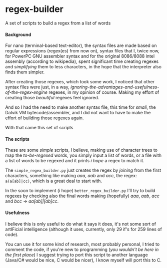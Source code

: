 # regex-builder
A set of scripts to build a regex from a list of words

#### Background

For nano (terminal-based text-editor), the syntax files are made based on regular expressions (regex(es) from now on), syntax files that I, twice now, for PowerPC GNU assembler syntax and for the original 8086/8088 intel assembly (according to wikipedia), spent significant time creating regexes and *simplifying* them to less characters, in the hope that the interpreter also finds them simpler.

After creating those regexes, which took some work, I noticed that other syntax files were just, in a way, *ignoring-the-advantages-and-usefulness-of-the-regex-engine* regexes, in my opinion of course. Making my effort of creating those *beautiful* regexes feel ignored.

And so I had the need to make another syntax file, this time for *smali*, the Dalvik VM bytecode/assembler, and I did not want to have to make the effort of building those regexes again.

With that came this set of scripts

#### The scripts

These are some *simple* scripts, I believe, making use of character trees to map the *to-be-regexed* words, you simply input a list of words, or a file with a list of words to be regexed and it prints *i hope* a regex to match it.

The `simple_regex_builder.py` just creates the regex by *joining* from the first characters,
something like making *aaa*, *aab* and *acc*, the regex: `a(a[ab]|cc)`, which is a great deal to start with.

In the soon to implement (i hope) `better_regex_builder.py` I'll try to build regexes by checking also the final words
making (hopefully) *aaa*, *aab*, *acc* and *bcc* -> *aa[ab]|[ab]cc*.

#### Usefulness

I believe this is only useful to do what it says it does, it's not some sort of artIFicial intelligence (although it uses, currently, only 29 if's for 259 lines of code).

You can use it for some kind of research, most probably personal, I tried to comment the code, if you're new to programming (*you wouldn't be here in the first place*) I suggest trying to port this script to another language (Java/C# would be nice, C would be nicer), I know myself will port this to C.
